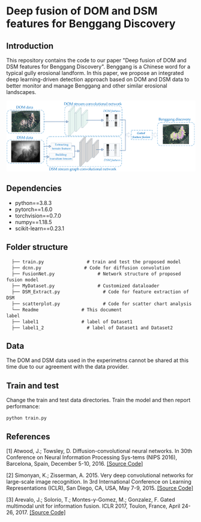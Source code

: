 # Deep fusion of DOM and DSM features for Benggang Discovery
## Introduction

This repository contains the code to our paper "Deep fusion of DOM and DSM features for Benggang Discovery". 
Benggang is a Chinese word for a typical gully erosional landform. 
In this paper, we propose an integrated deep learning-driven detection approach based on DOM and DSM data to better monitor and manage Benggang and other similar erosional landscapes.

<p align="center"><img src="intro.png" width="700" /></p>

## Dependencies

- python==3.8.3
- pytorch==1.6.0
- torchvision==0.7.0
- numpy==1.18.5
- scikit-learn==0.23.1

## Folder structure

```
  ├── train.py                # train and test the proposed model
  ├── dcnn.py                # Code for diffusion convolution
  ├── FusionNet.py                # Network structure of proposed fusion model
  ├── MyDataset.py                # Customized dataloader
  ├── DSM_Extract.py                # Code for feature extraction of DSM
  ├── scatterplot.py                # Code for scatter chart analysis
  └── Readme                # This document
label
  ├── label1                # label of Dataset1
  ├── label1_2                # label of Dataset1 and Dataset2
```

## Data

The DOM and DSM data used in the experimetns cannot be shared at this time due to our agreement with the data provider.

## Train and test 
Change the train and test data directories. Train the model and then report performance:

```
python train.py
```

## References
[1] Atwood, J.; Towsley, D. Diffusion-convolutional neural networks. In 30th Conference on Neural Information Processing Sys-tems (NIPS 2016), Barcelona, Spain, December 5-10, 2016.
[[Source Code]](https://github.com/jcatw/dcnn)

[2] Simonyan, K.; Zisserman, A. 2015. Very deep convolutional networks for large-scale image recognition. In 3rd International Conference on Learning Representations (ICLR), San Diego, CA, USA, May 7-9, 2015.
[[Source Code]](https://github.com/msyim/VGG16)

[3] Arevalo, J.; Solorio, T.; Montes-y-Gomez, M.; Gonzalez, F. Gated multimodal unit for information fusion. ICLR 2017, Toulon, France, April 24-26, 2017.
[[Source Code]](https://github.com/johnarevalo/gmu-mmimdb)
